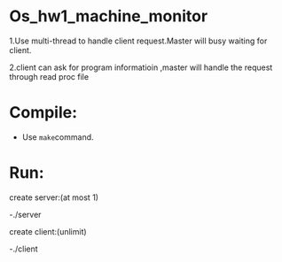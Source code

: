 # Os_hw1_machine_monitor

1.Use multi-thread to handle client request.Master will busy waiting for client.

2.client can ask for program informatioin ,master will handle the request through read proc file 

# Compile:

- Use `make`command.

# Run:

create server:(at most 1)

-./server

create client:(unlimit)

-./client
